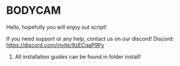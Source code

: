 # BODYCAM


Hello, hopefully you will enjoy out script!

If you need support or any help, contact us on our discord!
Discord: https://discord.com/invite/9zECqaP9Py

1. All installation guides can be found in folder install!
